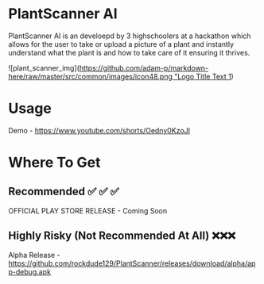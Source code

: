 
# PlantScanner AI

PlantScanner AI is an develoepd by 3 highschoolers at a hackathon which allows for the user to take or upload a picture of a plant and instantly understand what the plant is and how to take care of it ensuring it thrives.

![plant_scanner_img]([https://github.com/adam-p/markdown-here/raw/master/src/common/images/icon48.png "Logo Title Text 1](https://i.postimg.cc/28gggRyw/image.png))

# Usage
Demo - https://www.youtube.com/shorts/Oedny0KzoJI







# Where To Get
## Recommended  ✅ ✅ ✅ 
OFFICIAL PLAY STORE RELEASE - Coming Soon

## Highly Risky (Not Recommended At All) ❌❌❌
Alpha Release - https://github.com/rockdude129/PlantScanner/releases/download/alpha/app-debug.apk
